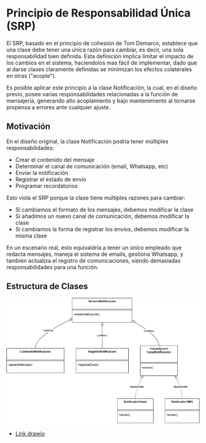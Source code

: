 # Principio de Responsabilidad Única (SRP)

El SRP, basado en el principio de cohesión de Tom Demarco, establece que una clase debe tener una única razón para cambiar, es decir, una sola responsabilidad bien definida. Esta definición implica limitar el impacto de los cambios en el sistema, haciendolos mas fácil de implementar, dado que al darse clases claramente definidas se minimizan los efectos colaterales en otras ("acople").

Es posible aplicar este principio a la clase Notificación, la cual, en el diseño previo, posee varias responsabilidades relacionadas a la función de mensajería, generando alto acoplamiento y bajo mantenimiento al tornarse propensa a errores ante cualquier ajuste.

## Motivación

En el diseño original, la clase Notificación podría tener múltiples responsabilidades:

  * Crear el contenido del mensaje
  * Determinar el canal de comunicación (email, Whatsapp, etc)
  * Enviar la notificación
  * Registrar el estado de envío
  * Programar recordatorios

Esto viola el SRP porque la clase tiene múltiples razones para cambiar:

  * Si cambiamos el formato de los mensajes, debemos modificar la clase
  * Si añadimos un nuevo canal de comunicación, debemos modificar la clase
  * Si cambiamos la forma de registrar los envíos, debemos modificar la misma clase

En un escenario real, esto equivaldría a tener un único empleado que redacta mensajes, maneja el sistema de emails, gestiona Whatsapp, y también actualiza el registro de comunicaciones, siendo demasiadas responsabilidades para una función.

## Estructura de Clases 

 ![Ejemplo srp](imagenes/018_SOLID_SRP.jpg)
 * [Link drawio](https://drive.google.com/file/d/1Hv9hF0RbSZp7Z3l3Hp_q-i7rDVaMNCo3/view?usp=sharing)

